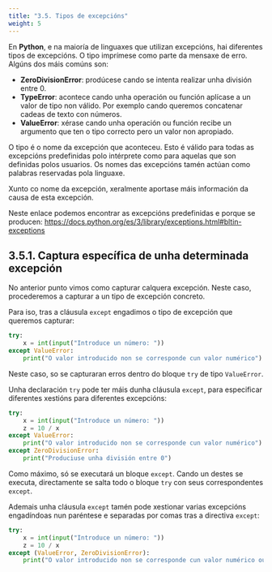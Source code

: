 ```yaml
---
title: "3.5. Tipos de excepcións"
weight: 5
---
```


En **Python**, e na maioría de linguaxes que utilizan excepcións, hai diferentes tipos de excepcións. O tipo imprímese como parte da mensaxe de erro. Algúns dos máis comúns son:

- **ZeroDivisionError**: prodúcese cando se intenta realizar unha división entre 0.
- **TypeError**: acontece cando unha operación ou función aplícase a un valor de tipo non válido. Por exemplo cando queremos concatenar cadeas de texto con números.
- **ValueError**: xérase cando unha operación ou función recibe un argumento que ten o tipo correcto pero un valor non apropiado.


O tipo é o nome da excepción que aconteceu. Esto é válido para todas as excepcións predefinidas polo intérprete como para aquelas que son definidas polos usuarios. Os nomes das excepcións tamén actúan como palabras reservadas pola linguaxe.

Xunto co nome da excepción, xeralmente aportase máis información da causa de esta excepción.

Neste enlace podemos encontrar as excepcións predefinidas e porque se producen: https://docs.python.org/es/3/library/exceptions.html#bltin-exceptions

## 3.5.1. Captura específica de unha determinada excepción

No anterior punto vimos como capturar calquera excepción. Neste caso, procederemos a capturar a un tipo de excepción concreto.

Para iso, tras a cláusula `except` engadimos o tipo de excepción que queremos capturar:

```python
try:
    x = int(input("Introduce un número: "))
except ValueError:
    print("O valor introducido non se corresponde cun valor numérico")
```

Neste caso, so se capturaran erros dentro do bloque `try` de tipo `ValueError`.

Unha declaración `try` pode ter máis dunha cláusula `except`, para especificar diferentes xestións para diferentes excepcións:

```python
try:
    x = int(input("Introduce un número: "))
    z = 10 / x
except ValueError:
    print("O valor introducido non se corresponde cun valor numérico")
except ZeroDivisionError:
    print("Produciuse unha división entre 0")
```

Como máximo, só se executará un bloque `except`. Cando un destes se executa, directamente se salta todo o bloque `try` con seus correspondentes `except`.

Ademais unha cláusula `except` tamén pode xestionar varias excepcións engadíndoas nun paréntese e separadas por comas tras a directiva `except`:

```python
try:
    x = int(input("Introduce un número: "))
    z = 10 / x
except (ValueError, ZeroDivisionError):
    print("O valor introducido non se corresponde cun valor numérico ou se produciu unha división entre 0")
```


